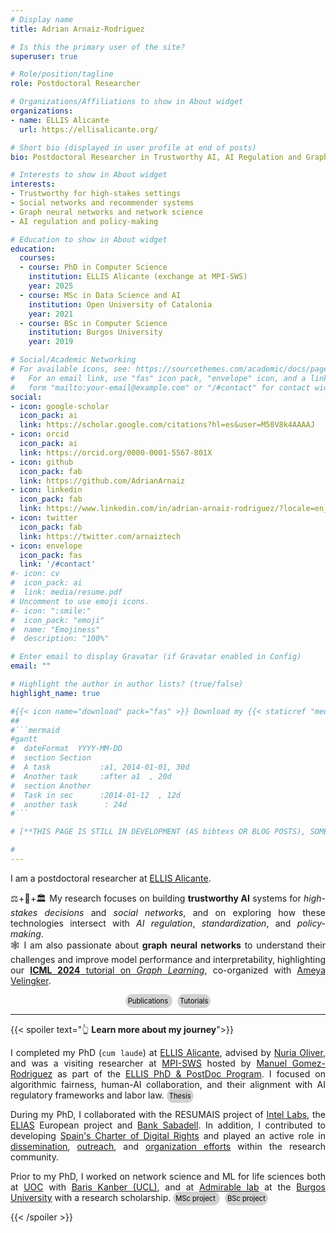 ```yaml
---
# Display name
title: Adrian Arnaiz-Rodriguez

# Is this the primary user of the site?
superuser: true

# Role/position/tagline
role: Postdoctoral Researcher

# Organizations/Affiliations to show in About widget
organizations:
- name: ELLIS Alicante
  url: https://ellisalicante.org/

# Short bio (displayed in user profile at end of posts)
bio: Postdoctoral Researcher in Trustworthy AI, AI Regulation and Graph Neural Networks @ ELLIS Alicante.

# Interests to show in About widget
interests:
- Trustworthy for high-stakes settings 
- Social networks and recommender systems
- Graph neural networks and network science
- AI regulation and policy-making

# Education to show in About widget
education:
  courses:
  - course: PhD in Computer Science
    institution: ELLIS Alicante (exchange at MPI-SWS)
    year: 2025
  - course: MSc in Data Science and AI
    institution: Open University of Catalonia
    year: 2021
  - course: BSc in Computer Science
    institution: Burgos University
    year: 2019

# Social/Academic Networking
# For available icons, see: https://sourcethemes.com/academic/docs/page-builder/#icons
#   For an email link, use "fas" icon pack, "envelope" icon, and a link in the
#   form "mailto:your-email@example.com" or "/#contact" for contact widget.
social:
- icon: google-scholar 
  icon_pack: ai
  link: https://scholar.google.com/citations?hl=es&user=M50V8k4AAAAJ
- icon: orcid 
  icon_pack: ai
  link: https://orcid.org/0000-0001-5567-801X
- icon: github
  icon_pack: fab
  link: https://github.com/AdrianArnaiz
- icon: linkedin
  icon_pack: fab
  link: https://www.linkedin.com/in/adrian-arnaiz-rodriguez/?locale=en_US
- icon: twitter
  icon_pack: fab
  link: https://twitter.com/arnaiztech
- icon: envelope
  icon_pack: fas
  link: '/#contact'
#- icon: cv
#  icon_pack: ai
#  link: media/resume.pdf
# Uncomment to use emoji icons.
#- icon: ":smile:"
#  icon_pack: "emoji"
#  name: "Emojiness"
#  description: "100%" 

# Enter email to display Gravatar (if Gravatar enabled in Config)
email: ""

# Highlight the author in author lists? (true/false)
highlight_name: true

#{{< icon name="download" pack="fas" >}} Download my {{< staticref "media/demo_resume.pdf" "newtab" >}}resumé{{< /staticref >}}.
##
#```mermaid
#gantt
#  dateFormat  YYYY-MM-DD
#  section Section
#  A task           :a1, 2014-01-01, 30d
#  Another task     :after a1  , 20d
#  section Another
#  Task in sec      :2014-01-12  , 12d
#  another task      : 24d
#```

# [**THIS PAGE IS STILL IN DEVELOPMENT (AS bibtexs OR BLOG POSTS), SOME INFORMATION IS THE DEFAULT GIVEN BY WOWCHEMY. It is at 90% but # SOON EVERYTHING IS GOING TO BE READY FOR ALL OF YOU**]

#
---
```


<DIV align="justify">

I am a postdoctoral researcher at [ELLIS Alicante](https://ellisalicante.org/). 
<!--<img src="https://ellis.eu/uploads/ckeditor/pictures/9/content_ellis_logo1_320_transparent.png" style="height:3em; display:inline;"> -->

⚖️+🤖+🏛️ My research focuses on building **trustworthy AI**  systems for *high-stakes decisions* and *social networks*, and on exploring how these technologies intersect with *AI regulation*, *standardization*, and *policy-making*. 
<br>
🕸️ I am also passionate about  **graph neural networks** to understand their challenges and improve model performance and interpretability, highlighting our [**ICML 2024** tutorial on *Graph Learning*](https://www.youtube.com/watch?v=Rd_8QcPg6kw), co-organized with [Ameya Velingker](https://www.ameyavelingker.com/).

<div align="center">
<a href="/#featured"
   style="font-size:0.8em; color:black; background-color:rgba(211, 209, 209, 1); padding:4px; border-radius:40px; text-decoration:none; transition:all 0.2s ease;"
   onmouseover="this.style.backgroundColor='rgba(255,87,34,1)'; this.style.color='black'; this.style.boxShadow='0 0 8px rgba(255,87,34,0.6)';"
   onmouseout="this.style.backgroundColor='rgba(211, 209, 209, 1)'; this.style.color='black'; this.style.boxShadow='none';">
   Publications
</a> &nbsp;
<a href="/#tutorials"
   style="font-size:0.8em; color:black; background-color:rgba(211, 209, 209, 1); padding:4px; border-radius:40px; text-decoration:none; transition:all 0.2s ease;"
   onmouseover="this.style.backgroundColor='rgba(255,87,34,1)'; this.style.color='black'; this.style.boxShadow='0 0 8px rgba(255,87,34,0.6)';"
   onmouseout="this.style.backgroundColor='rgba(211, 209, 209, 1)'; this.style.color='black'; this.style.boxShadow='none';">
   Tutorials
</a>
</div>

------

{{< spoiler text="👆 **Learn more about my journey**">}}

I completed my PhD (``cum laude``) at [ELLIS Alicante](https://ellisalicante.org/), advised by [Nuria Oliver](https://es.wikipedia.org/wiki/Nuria_Oliver), and was a visiting researcher at [MPI-SWS](https://www.mpi-sws.org/) hosted by [Manuel Gomez-Rodriguez](https://people.mpi-sws.org/~manuelgr/) as part of the [ELLIS PhD & PostDoc Program](https://ellis.eu/phd-postdoc). I focused on algorithmic fairness, human-AI collaboration, and their alignment with AI regulatory frameworks and labor law.
<a href="https://ellisalicante.org/publications/arnaiz2025thesis-en/"
   style="font-size:0.8em; color:black; background-color:rgba(211, 209, 209, 1); padding:4px; border-radius:40px; text-decoration:none; transition:all 0.2s ease;"
   onmouseover="this.style.backgroundColor='rgba(255,87,34,1)'; this.style.color='black'; this.style.boxShadow='0 0 8px rgba(255,87,34,0.6)';"
   onmouseout="this.style.backgroundColor='rgba(211, 209, 209, 1)'; this.style.color='black'; this.style.boxShadow='none';">
   Thesis
</a>


During my PhD, I collaborated with the RESUMAIS project of [Intel Labs](https://www.intel.com/content/www/us/en/artificial-intelligence/responsible-ai.html#tab-blade-1-1), the [ELIAS](https://elias-ai.eu/) European project and [Bank Sabadell](https://www.bancsabadell.com/). In addition, I contributed to developing [Spain's Charter of Digital Rights](https://www.derechosdigitales.gob.es/es/carta-espanola-de-derechos-digitales) and played an active role in [dissemination](/event), [outreach](/event), and [organization efforts](/community) within the research community.


Prior to my PhD, I worked on network science and ML for life sciences both at [UOC](https://www.uoc.edu/) with [Baris Kanber (UCL)](https://profiles.ucl.ac.uk/52758), and at [Admirable lab](https://admirable-ubu.es/) at the [Burgos University](https://www.ubu.es/) with a research scholarship.
<a href="https://github.com/AdrianArnaiz/Brain-MRI-Autoencoder"
   style="font-size:0.8em; color:black; background-color:rgba(211, 209, 209, 1); padding:4px; border-radius:40px; text-decoration:none; transition:all 0.2s ease;"
   onmouseover="this.style.backgroundColor='rgba(255,87,34,1)'; this.style.color='black'; this.style.boxShadow='0 0 8px rgba(255,87,34,0.6)';"
   onmouseout="this.style.backgroundColor='rgba(211, 209, 209, 1)'; this.style.color='black'; this.style.boxShadow='none';">
   MSc project
</a> &nbsp;
<a href="https://github.com/AdrianArnaiz/TFG-Neurodegenerative-Disease-Detection"
   style="font-size:0.8em; color:black; background-color:rgba(211, 209, 209, 1); padding:4px; border-radius:40px; text-decoration:none; transition:all 0.2s ease;"
   onmouseover="this.style.backgroundColor='rgba(255,87,34,1)'; this.style.color='black'; this.style.boxShadow='0 0 8px rgba(255,87,34,0.6)';"
   onmouseout="this.style.backgroundColor='rgba(211, 209, 209, 1)'; this.style.color='black'; this.style.boxShadow='none';">
   BSc project
</a> 

{{< /spoiler >}}

<!--👋🏼 Hi! I'm Adrián, a postdoctoral researcher at ELLIS Alicante, where I work on trustworthy AI and recommender systems; and graph-based machine learning. My research explores how AI can support high-stakes decisions in areas like social networks, recommender systems, and policy-making, while aligning with emerging regulations and societal values.

I completed my PhD at ELLIS Alicante under Nuria Oliver, spent time as a visiting researcher at MPI-SWS with Manuel Gomez-Rodriguez, and collaborated with Intel Labs. My work also contributed to Spain's Charter of Digital Rights.

I'm especially passionate about graph learning, both its theory and applications — a topic I explored in our ICML 2024 tutorial. Before my PhD, I worked on network science and ML for life sciences during my MSc and BSc studies.-->

<!--<p style="font-size: 0.8em; color:rgb(92, 92, 92); background-color:rgb(241, 241, 241); padding: 5px; border-radius: 2px;">
<i>Community</i>: My work has been presented at major academic venues (e.g., ICML, ICLR, ICWSM, LoG, etc) and policy platforms including the Joint Research Centre (JRC) and the European Parliament's JURI Committee. I've helped organize conferences such as ICML 2024, LoG (2024 & 2025), and the ELLIS Doctoral Symposium 2022. As a reviewer, I've actively contributed to the community and received Top Reviewer Awards at ICML 2023, AISTATS 2023, and AISTATS 2025.
</p>-->
</DIV>

